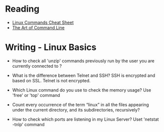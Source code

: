 # Reading

- [Linux Commands Cheat Sheet](https://www.linuxtrainingacademy.com/linux-commands-cheat-sheet/)
- [The Art of Command Line](https://github.com/jlevy/the-art-of-command-line)


# Writing - Linux Basics

- How to check all 'unzip' commands previously run by the user you are currently connected to ?
- What is the difference between Telnet and SSH?
SSH is encrypted and based on SSL. Telnet is not encrypted.

- Which Linux command do you use to check the memory usage?
Use 'free' or 'top' command

- Count every occurrence of the term “linux” in all the files appearing under the current directory, and its subdirectories, recursively?
- How to check which ports are listening in my Linux Server?
Uset 'netstat -tnlp' command
